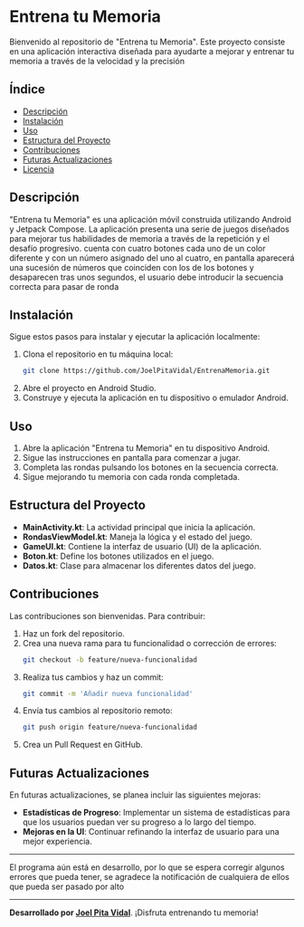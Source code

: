 # Entrena tu Memoria

Bienvenido al repositorio de "Entrena tu Memoria". Este proyecto consiste en una aplicación interactiva diseñada para ayudarte a mejorar y entrenar tu memoria a través de la velocidad y la precisión

## Índice

- [Descripción](#descripción)
- [Instalación](#instalación)
- [Uso](#uso)
- [Estructura del Proyecto](#estructura-del-proyecto)
- [Contribuciones](#contribuciones)
- [Futuras Actualizaciones](#futuras-actualizaciones)
- [Licencia](#licencia)

## Descripción

"Entrena tu Memoria" es una aplicación móvil construida utilizando Android y Jetpack Compose. La aplicación presenta una serie de juegos diseñados para mejorar tus habilidades de memoria a través de la repetición y el desafío progresivo.
cuenta con cuatro botones cada uno de un color diferente y con un número asignado del uno al cuatro, en pantalla aparecerá una sucesión de números que coinciden con los de los botones y desaparecen tras unos segundos, el usuario debe introducir la secuencia correcta para pasar de ronda

## Instalación

Sigue estos pasos para instalar y ejecutar la aplicación localmente:

1. Clona el repositorio en tu máquina local:
    ```bash
    git clone https://github.com/JoelPitaVidal/EntrenaMemoria.git
    ```
2. Abre el proyecto en Android Studio.
3. Construye y ejecuta la aplicación en tu dispositivo o emulador Android.

## Uso

1. Abre la aplicación "Entrena tu Memoria" en tu dispositivo Android.
2. Sigue las instrucciones en pantalla para comenzar a jugar.
3. Completa las rondas pulsando los botones en la secuencia correcta.
4. Sigue mejorando tu memoria con cada ronda completada.

## Estructura del Proyecto

- **MainActivity.kt**: La actividad principal que inicia la aplicación.
- **RondasViewModel.kt**: Maneja la lógica y el estado del juego.
- **GameUI.kt**: Contiene la interfaz de usuario (UI) de la aplicación.
- **Boton.kt**: Define los botones utilizados en el juego.
- **Datos.kt**: Clase para almacenar los diferentes datos del juego.

## Contribuciones

Las contribuciones son bienvenidas. Para contribuir:

1. Haz un fork del repositorio.
2. Crea una nueva rama para tu funcionalidad o corrección de errores:
    ```bash
    git checkout -b feature/nueva-funcionalidad
    ```
3. Realiza tus cambios y haz un commit:
    ```bash
    git commit -m 'Añadir nueva funcionalidad'
    ```
4. Envía tus cambios al repositorio remoto:
    ```bash
    git push origin feature/nueva-funcionalidad
    ```
5. Crea un Pull Request en GitHub.

## Futuras Actualizaciones

En futuras actualizaciones, se planea incluir las siguientes mejoras:

- **Estadísticas de Progreso**: Implementar un sistema de estadísticas para que los usuarios puedan ver su progreso a lo largo del tiempo.
- **Mejoras en la UI**: Continuar refinando la interfaz de usuario para una mejor experiencia.

---

El programa aún está en desarrollo, por lo que se espera corregir algunos errores que pueda tener, se agradece la notificación de cualquiera de ellos que pueda ser pasado por alto

---
**Desarrollado por [Joel Pita Vidal](https://github.com/JoelPitaVidal)**. ¡Disfruta entrenando tu memoria!
